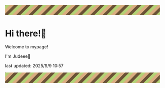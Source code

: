 <!-- Header image -->
<img src="./pokemon/pokemon_28.png" width="1000">

# Hi there!👋

Welcome to mypage!

I'm Judeee🐷

last updated: 2025/9/9 10:57

<!-- Footer image -->
<img src="./pokemon/pokemon_28.png" width="1000">
